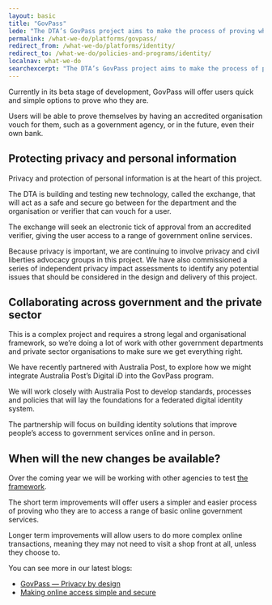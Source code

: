 ```yaml
---
layout: basic
title: "GovPass"
lede: "The DTA’s GovPass project aims to make the process of proving who you are to government services online simple, safe and secure."
permalink: /what-we-do/platforms/govpass/
redirect_from: /what-we-do/platforms/identity/
redirect_to: /what-we-do/policies-and-programs/identity/
localnav: what-we-do
searchexcerpt: "The DTA’s GovPass project aims to make the process of proving who you are to government services online simple, safe and secure."
---
```


Currently in its beta stage of development, GovPass will offer users quick and simple options to prove who they are.

Users will be able to prove themselves by having an accredited organisation vouch for them, such as a government agency, or in the future, even their own bank.

## Protecting privacy and personal information

Privacy and protection of personal information is at the heart of this project.

The DTA is building and testing new technology, called the exchange, that will act as a safe and secure go between for the department and the organisation or verifier that can vouch for a user.

The exchange will seek an electronic tick of approval from an accredited verifier, giving the user access to a range of government online services.

Because privacy is important, we are continuing to involve privacy and civil liberties advocacy groups in this project.
We have also commissioned a series of independent privacy impact assessments to identify any potential issues that should be considered in the design and delivery of this project.

## Collaborating across government and the private sector

This is a complex project and requires a strong legal and organisational framework, so we’re doing a lot of work with other government departments and private sector organisations to make sure we get everything right.

We have recently partnered with Australia Post, to explore how we might integrate Australia Post’s Digital iD into the GovPass program.

We will work closely with Australia Post to develop standards, processes and policies that will lay the foundations for a federated digital identity system.

The partnership will focus on building identity solutions that improve people’s access to government services online and in person.

## When will the new changes be available?

Over the coming year we will be working with other agencies to test [the framework](/what-we-do/policies-and-programs/identity/).  

The short term improvements will offer users a simpler and easier process of proving who they are to access a range of basic online government services.

Longer term improvements will allow users to do more complex online transactions, meaning they may not need to visit a shop front at all, unless they choose to.

You can see more in our latest blogs:

- [GovPass — Privacy by design](https://www.dta.gov.au/blog/govpass-privacy-by-design/)
- [Making online access simple and secure](https://www.dta.gov.au/blog/govpass/)
